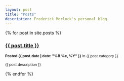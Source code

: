 ```yaml
---
layout: post
title: "Posts"
description: Frederick Morlock's personal blog.
---
```

{% for post in site.posts %}
  <h3><a href="{{ site.baseurl }}{{ post.url }}">{{ post.title }}</a></h3>
  <p><small><strong>Posted {{ post.date | date: "%B %e, %Y" }}</strong> in {{ post.category }}.</small></p>
  <p><small>{{ post.description }}</small></p>
{% endfor %}

